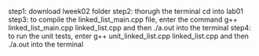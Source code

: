 
step1: download lweek02 folder
step2: thorugh the terminal cd into lab01
step3: to compile the linked_list_main.cpp file, enter the command g++ linked_list_main.cpp  linked_list.cpp and then ./a.out into the terminal
step4: to run the unit tests, enter g++ unit_linked_list.cpp linked_list.cpp and then ./a.out into the terminal
